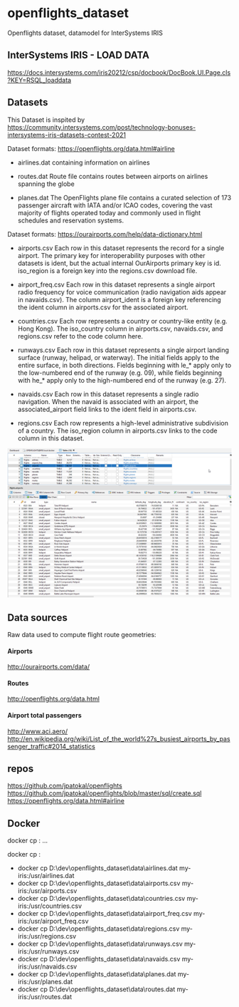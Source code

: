 # openflights_dataset
Openflights dataset, datamodel for InterSystems IRIS

## InterSystems IRIS - LOAD DATA 

https://docs.intersystems.com/iris20212/csp/docbook/DocBook.UI.Page.cls?KEY=RSQL_loaddata

## Datasets
This Dataset is inspited by https://community.intersystems.com/post/technology-bonuses-intersystems-iris-datasets-contest-2021


Dataset formats: https://openflights.org/data.html#airline

* airlines.dat 
containing information on airlines

* routes.dat 
Route file contains routes between airports on airlines spanning the globe

* planes.dat 
The OpenFlights plane file contains a curated selection of 173 passenger aircraft with IATA and/or ICAO codes, covering the vast majority of flights operated today and commonly used in flight schedules and reservation systems.
	

Dataset formats: https://ourairports.com/help/data-dictionary.html

* airports.csv 
Each row in this dataset represents the record for a single airport. The primary key for interoperability purposes with other datasets is ident, but the actual internal OurAirports primary key is id. iso_region is a foreign key into the regions.csv download file. 

* airport_freq.csv 
Each row in this dataset represents a single airport radio frequency for voice communication (radio navigation aids appear in navaids.csv). The column airport_ident is a foreign key referencing the ident column in airports.csv for the associated airport. 
* countries.csv 
Each row represents a country or country-like entity (e.g. Hong Kong). The iso_country column in airports.csv, navaids.csv, and regions.csv refer to the code column here. 
* runways.csv 
Each row in this dataset represents a single airport landing surface (runway, helipad, or waterway). The initial fields apply to the entire surface, in both directions. Fields beginning with le_* apply only to the low-numbered end of the runway (e.g. 09), while fields beginning with he_* apply only to the high-numbered end of the runway (e.g. 27). 
* navaids.csv 
Each row in this dataset represents a single radio navigation. When the navaid is associated with an airport, the associated_airport field links to the ident field in airports.csv. 
* regions.csv 
Each row represents a high-level administrative subdivision of a country. The iso_region column in airports.csv links to the code column in this dataset. 


![all tables and row counts](/doc/openflights.png)

## Data sources
Raw data used to compute flight route geometries:

#### Airports
http://ourairports.com/data/

#### Routes
http://openflights.org/data.html

#### Airport total passengers
http://www.aci.aero/
http://en.wikipedia.org/wiki/List_of_the_world%27s_busiest_airports_by_passenger_traffic#2014_statistics



## repos
https://github.com/jpatokal/openflights
https://github.com/jpatokal/openflights/blob/master/sql/create.sql
https://openflights.org/data.html#airline

## Docker

docker cp <src-path> <container>:<dest-path> ... 

docker cp <container>:<src-path> <local-dest-path>

* docker cp D:\dev\openflights_dataset\data\airlines.dat my-iris:/usr/airlines.dat
* docker cp D:\dev\openflights_dataset\data\airports.csv my-iris:/usr/airports.csv
* docker cp D:\dev\openflights_dataset\data\countries.csv my-iris:/usr/countries.csv
* docker cp D:\dev\openflights_dataset\data\airport_freq.csv my-iris:/usr/airport_freq.csv
* docker cp D:\dev\openflights_dataset\data\regions.csv my-iris:/usr/regions.csv
* docker cp D:\dev\openflights_dataset\data\runways.csv my-iris:/usr/runways.csv
* docker cp D:\dev\openflights_dataset\data\navaids.csv my-iris:/usr/navaids.csv
* docker cp D:\dev\openflights_dataset\data\planes.dat my-iris:/usr/planes.dat
* docker cp D:\dev\openflights_dataset\data\routes.dat my-iris:/usr/routes.dat
